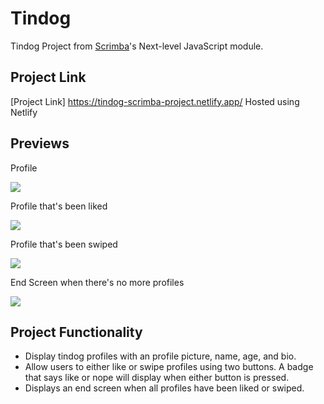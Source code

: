 # Tindog

Tindog Project from [Scrimba](https://scrimba.com/learn/frontend)'s Next-level JavaScript module.

## Project Link

[Project Link] https://tindog-scrimba-project.netlify.app/ Hosted using Netlify 

## Previews

Profile

<img src="/images/dog1.png">

Profile that's been liked

<img src="/images/dog2.png">

Profile that's been swiped

<img src="/images/dog3.png">

End Screen when there's no more profiles 

<img src="/images/dog4.png">

## Project Functionality

- Display tindog profiles with an profile picture, name, age, and bio.
- Allow users to either like or swipe profiles using two buttons. A badge that says like or nope will display when either button is pressed.
- Displays an end screen when all profiles have been liked or swiped. 
